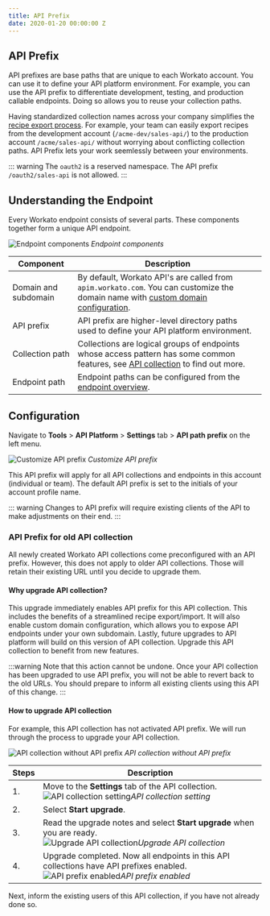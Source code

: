 ```yaml
---
title: API Prefix
date: 2020-01-20 00:00:00 Z
---
```


## API Prefix

API prefixes are base paths that are unique to each Workato account. You can use it to define your API platform environment. For example, you can use the API prefix to differentiate development, testing, and production callable endpoints. Doing so allows you to reuse your collection paths.

Having standardized collection names across your company simplifies the [recipe export process](/recipe-development-lifecycle.md). For example, your team can easily export recipes from the development account (`/acme-dev/sales-api/`) to the production account `/acme/sales-api/` without worrying about conflicting collection paths. API Prefix lets your work seemlessly between your environments.

::: warning
The  `oauth2` is a reserved namespace. The API prefix `/oauth2/sales-api` is not allowed.
:::

## Understanding the Endpoint

Every Workato endpoint consists of several parts. These components together form a unique API endpoint.

![Endpoint components](~@img/api-mgmt/url-endpoint-explained.png)
*Endpoint components*

| Component | Description |
| --- | --- |
| Domain and subdomain | By default, Workato API's are called from `apim.workato.com`. You can customize the domain name with [custom domain configuration](/api-mgmt/custom-domain.md). |
| API prefix | API prefix are higher-level directory paths used to define your API platform environment. |
| Collection path | Collections are logical groups of endpoints whose access pattern has some common features, see [API collection](/api-mgmt/api-collections.md) to find out more. |
| Endpoint path | Endpoint paths can be configured from the [endpoint overview](/api-mgmt/api-endpoints.md#customize-url-path-for-an-endpoint). |

## Configuration

Navigate to **Tools** > **API Platform** > **Settings** tab > **API path prefix** on the left menu.

![Customize API prefix](~@img/api-mgmt/path-prefix.png)
*Customize API prefix*

This API prefix will apply for all API collections and endpoints in this account (individual or team). The default API prefix is set to the initials of your account profile name.

::: warning
Changes to API prefix will require existing clients of the API to make adjustments on their end.
:::

### API Prefix for old API collection

All newly created Workato API collections come preconfigured with an API prefix. However, this does not apply to older API collections. Those will retain their existing URL until you decide to upgrade them.

#### Why upgrade API collection?

This upgrade immediately enables API prefix for this API collection. This includes the benefits of a streamlined recipe export/import. It will also enable custom domain configuration, which allows you to expose API endpoints under your own subdomain. Lastly, future upgrades to API platform will build on this version of API collection. Upgrade this API collection to benefit from new features.

:::warning
Note that this action cannot be undone. Once your API collection has been upgraded to use API prefix, you will not be able to revert back to the old URLs. You should prepare to inform all existing clients using this API of this change.
:::

#### How to upgrade API collection

For example, this API collection has not activated API prefix. We will run through the process to upgrade your API collection.

![API collection without API prefix](~@img/api-mgmt/api-collection-before-prefix.png)
*API collection without API prefix*

| Steps | Description |
| ----- | ----- |
| 1.    | Move to the **Settings** tab of the API collection.<br>![API collection setting](~@img/api-mgmt/api-collection-before-prefix-settings.png)*API collection setting* |
| 2.    | Select **Start upgrade**. |
| 3.    | Read the upgrade notes and select **Start upgrade** when you are ready.<br>![Upgrade API collection](~@img/api-mgmt/api-collection-before-prefix-wizard.png)*Upgrade API collection* |
| 4.    | Upgrade completed. Now all endpoints in this API collections have API prefixes enabled.<br>![API prefix enabled](~@img/api-mgmt/api-collection-prefix-enabled.png)*API prefix enabled*

Next, inform the existing users of this API collection, if you have not already done so.
